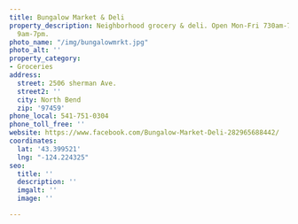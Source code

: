 ```yaml
---
title: Bungalow Market & Deli
property_description: Neighborhood grocery & deli. Open Mon-Fri 730am-7pm; Sat-Sun
  9am-7pm.
photo_name: "/img/bungalowmrkt.jpg"
photo_alt: ''
property_category:
- Groceries
address:
  street: 2506 sherman Ave.
  street2: ''
  city: North Bend
  zip: '97459'
phone_local: 541-751-0304
phone_toll_free: ''
website: https://www.facebook.com/Bungalow-Market-Deli-282965688442/
coordinates:
  lat: '43.399521'
  lng: "-124.224325"
seo:
  title: ''
  description: ''
  imgalt: ''
  image: ''

---
```


